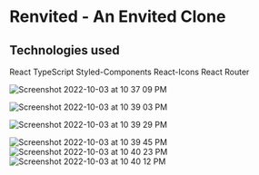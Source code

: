 # Renvited - An Envited Clone

## Technologies used

React
TypeScript
Styled-Components
React-Icons
React Router

![Screenshot 2022-10-03 at 10 37 09 PM](https://user-images.githubusercontent.com/71542564/193568007-96b9a914-01eb-4887-9364-c1a30066c299.png)

![Screenshot 2022-10-03 at 10 39 03 PM](https://user-images.githubusercontent.com/71542564/193568294-5625a259-d232-43ff-b9fc-bbb97fdbfb0e.png)

![Screenshot 2022-10-03 at 10 39 29 PM](https://user-images.githubusercontent.com/71542564/193568351-320252f0-5dc9-4c92-8385-fe026b631a37.png)

![Screenshot 2022-10-03 at 10 39 45 PM](https://user-images.githubusercontent.com/71542564/193568395-b9ff96f4-e13e-496e-9cae-ca30cfd78377.png)
![Screenshot 2022-10-03 at 10 40 23 PM](https://user-images.githubusercontent.com/71542564/193568484-8fa5a187-cdc1-4720-8ef4-f0b906b6604c.png)
![Screenshot 2022-10-03 at 10 40 12 PM](https://user-images.githubusercontent.com/71542564/193568577-0501bc1d-de1a-4831-9cc7-3d3b26167c49.png)
